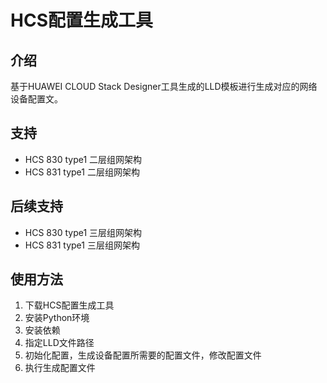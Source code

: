 # HCS配置生成工具
## 介绍
 基于HUAWEI CLOUD Stack Designer工具生成的LLD模板进行生成对应的网络设备配置文。
## 支持
 - HCS 830 type1 二层组网架构
 - HCS 831 type1 二层组网架构
## 后续支持
 - HCS 830 type1 三层组网架构
 - HCS 831 type1 三层组网架构
## 使用方法
1. 下载HCS配置生成工具
2. 安装Python环境
3. 安装依赖
4. 指定LLD文件路径
5. 初始化配置，生成设备配置所需要的配置文件，修改配置文件
6. 执行生成配置文件
